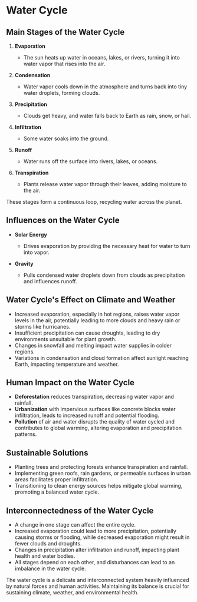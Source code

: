 # Water Cycle

## Main Stages of the Water Cycle

1. **Evaporation**
   - The sun heats up water in oceans, lakes, or rivers, turning it into water vapor that rises into the air.

2. **Condensation**
   - Water vapor cools down in the atmosphere and turns back into tiny water droplets, forming clouds.

3. **Precipitation**
   - Clouds get heavy, and water falls back to Earth as rain, snow, or hail.

4. **Infiltration**
   - Some water soaks into the ground.

5. **Runoff**
   - Water runs off the surface into rivers, lakes, or oceans.

6. **Transpiration**
   - Plants release water vapor through their leaves, adding moisture to the air.

These stages form a continuous loop, recycling water across the planet.

## Influences on the Water Cycle

- **Solar Energy**
  - Drives evaporation by providing the necessary heat for water to turn into vapor.

- **Gravity**
  - Pulls condensed water droplets down from clouds as precipitation and influences runoff.

## Water Cycle's Effect on Climate and Weather

- Increased evaporation, especially in hot regions, raises water vapor levels in the air, potentially leading to more clouds and heavy rain or storms like hurricanes.
- Insufficient precipitation can cause droughts, leading to dry environments unsuitable for plant growth.
- Changes in snowfall and melting impact water supplies in colder regions.
- Variations in condensation and cloud formation affect sunlight reaching Earth, impacting temperature and weather.

## Human Impact on the Water Cycle

- **Deforestation** reduces transpiration, decreasing water vapor and rainfall.
- **Urbanization** with impervious surfaces like concrete blocks water infiltration, leads to increased runoff and potential flooding.
- **Pollution** of air and water disrupts the quality of water cycled and contributes to global warming, altering evaporation and precipitation patterns.

## Sustainable Solutions

- Planting trees and protecting forests enhance transpiration and rainfall.
- Implementing green roofs, rain gardens, or permeable surfaces in urban areas facilitates proper infiltration.
- Transitioning to clean energy sources helps mitigate global warming, promoting a balanced water cycle.

## Interconnectedness of the Water Cycle

- A change in one stage can affect the entire cycle. 
- Increased evaporation could lead to more precipitation, potentially causing storms or flooding, while decreased evaporation might result in fewer clouds and droughts.
- Changes in precipitation alter infiltration and runoff, impacting plant health and water bodies.
- All stages depend on each other, and disturbances can lead to an imbalance in the water cycle.

The water cycle is a delicate and interconnected system heavily influenced by natural forces and human activities. Maintaining its balance is crucial for sustaining climate, weather, and environmental health.